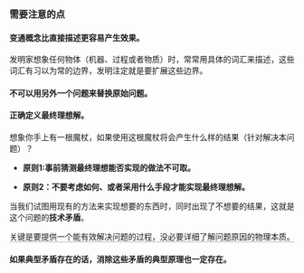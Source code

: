 ### 需要注意的点

#### 变通概念比直接描述更容易产生效果。

发明家想象任何物体（机器、过程或者物质）时，常常用具体的词汇来描述，这些词汇有习以为常的边界，发明注定就是要扩展这些边界。

#### 不可以用另外一个问题来替换原始问题。

#### 正确定义最终理想解。

想象你手上有一根魔杖，如果使用这根魔杖将会产生什么样的结果（针对解决本问题）？

- **原则1:事前猜测最终理想能否实现的做法不可取。**

- **原则2：不要考虑如何、或者采用什么手段才能实现最终理想解。**

当我们试图用现有的方法来实现想要的东西时，同时出现了不想要的结果，这就是这个问题的**技术矛盾**。

<span style="border-bottom:2px solid lightgrey">关键是要提供一个能有效解决问题的过程，没必要详细了解问题原因的物理本质。</span>

#### 如果典型矛盾存在的话，消除这些矛盾的典型原理也一定存在。

